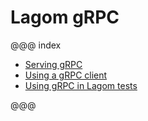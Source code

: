 # Lagom gRPC


@@@ index

 * [Serving gRPC](serving-grpc.md)
 * [Using a gRPC client](consuming-grpc.md)
 * [Using gRPC in Lagom tests](lagom-grpc-testkit.md)

@@@
